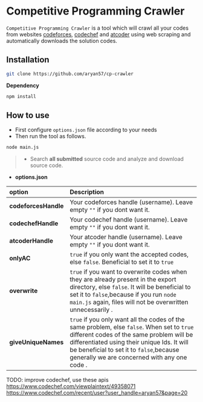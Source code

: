 Competitive Programming Crawler
==========
 `Competitive Programming Crawler` is a tool which will crawl all your codes from websites [codeforces](https://codeforces.com/), [codechef](https://www.codechef.com/) and [atcoder](https://atcoder.jp/) using web scraping and automatically downloads the solution codes.
 
 Installation
----------
``` bash
git clone https://github.com/aryan57/cp-crawler
```

**Dependency**
``` bash
npm install
```
How to use
----------
- First configure `options.json` file according to your needs
- Then run the tool as follows.
``` bash
node main.js
```
> - Search **all submitted** source code and analyze and download source code.

- **options.json**

| **option**            | **Description**
|:-------------------|:-------------------------------------------------------------------------------------------
| **codeforcesHandle**         | Your codeforces handle (username). Leave empty `""` if you dont want it.
| **codechefHandle**         | Your codechef handle (username). Leave empty `""` if you dont want it.
| **atcoderHandle**         | Your atcoder handle (username). Leave empty `""` if you dont want it.
| **onlyAC**          | `true` if you only want the accepted codes, else `false`. Beneficial to set it to `true`
| **overwrite**    | `true` if you want to overwrite codes when they are already present in the export directory, else `false`. It will be beneficial to set it to `false`,because if you run `node main.js` again, files will not be overwritten unnecessarily .
| **giveUniqueNames**          | `true` if you only want all the codes of the same problem, else `false`. When set to `true` different codes of the same problem will be differentiated using their unique Ids. It will be beneficial to set it to `false`,because generally we are concerned with any one code .


TODO: improve codechef, use these apis https://www.codechef.com/viewplaintext/49358071 https://www.codechef.com/recent/user?user_handle=aryan57&page=20
